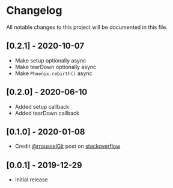# Changelog
All notable changes to this project will be documented in this file.

## [0.2.1] - 2020-10-07
- Make setup optionally async
- Make tearDown optionally async
- Make `Phoenix.rebirth()` async

## [0.2.0] - 2020-06-10
- Added setup callback
- Added tearDown callback

## [0.1.0] - 2020-01-08
- Credit [@rrousselGit](https://github.com/rrousselGit) post on [stackoverflow](https://stackoverflow.com/questions/50115311/flutter-how-to-force-an-application-restart-in-production-mode)

## [0.0.1] - 2019-12-29
- Initial release



